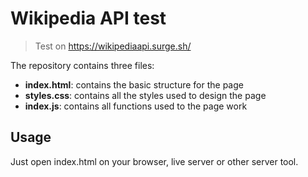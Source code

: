 # Wikipedia API test
> Test on https://wikipediaapi.surge.sh/

The repository contains three files:
- **index.html**: contains the basic structure for the page
- **styles.css**: contains all the styles used to design the page
- **index.js**: contains all functions used to the page work

## Usage
Just open index.html on your browser, live server or other server tool.